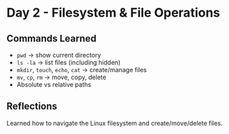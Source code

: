 # Day 2 - Filesystem & File Operations

## Commands Learned
- `pwd` -> show current directory
- `ls -la` -> list files (including hidden)
- `mkdir`, `touch`, `echo`, `cat` -> create/manage files
- `mv`, `cp`, `rm` -> move, copy, delete
- Absolute vs relative paths

## Reflections
Learned how to navigate the Linux filesystem and create/move/delete files.
